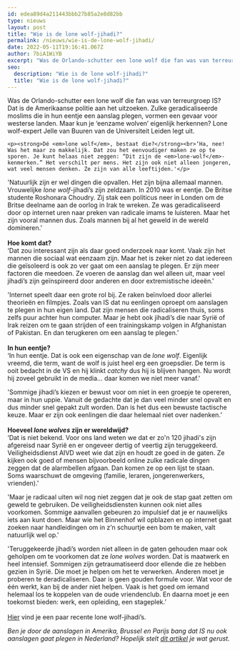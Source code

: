 ```yaml
---
id: edea89d4a211443bbb27b85a2e8d82bb
type: nieuws
layout: post
title: "Wie is de lone wolf-jihadi?"
permalink: /nieuws/wie-is-de-lone-wolf-jihadi/
date: 2022-05-11T19:16:41.067Z
author: 7biA1WiYB
excerpt: "Was de Orlando-schutter een lone wolf die fan was van terreurgroep IS? Dat is de Amerikaanse politie aan het uitzoeken. Zulke geradicaliseerde moslims die in hun eentje een aanslag plegen, vormen een gevaar voor westerse landen. Maar kun je ‘eenzame wolven’ eigenlijk herkennen? Lone wolf-expert Jelle van Buuren van de Universiteit Leiden legt uit.  "
seo:
  description: "Wie is de lone wolf-jihadi?"
  title: "Wie is de lone wolf-jihadi?"
---
```

Was de Orlando-schutter een lone wolf die fan was van terreurgroep IS? Dat is de Amerikaanse politie aan het uitzoeken. Zulke geradicaliseerde moslims die in hun eentje een aanslag plegen, vormen een gevaar voor westerse landen. Maar kun je ‘eenzame wolven’ eigenlijk herkennen? Lone wolf-expert Jelle van Buuren van de Universiteit Leiden legt uit.  

    <p><strong>Dé <em>lone wolf</em>, bestaat die?</strong><br>‘Ha, nee! Was het maar zo makkelijk. Dat zou het eenvoudiger maken ze op te sporen. Je kunt helaas niet zeggen: “Dit zijn de <em>lone-wolf</em>-kenmerken.” Het verschilt per mens. Het zijn ook niet alleen jongeren, wat veel mensen denken. Ze zijn van alle leeftijden.'</p>
<p>'Natuurlijk zijn er wel dingen die opvallen. Het zijn bijna allemaal mannen. Vrouwelijke <em>lone wolf</em>-jihadi’s zijn zeldzaam. In 2010 was er eentje. De Britse studente Roshonara Choudry. Zij stak een politicus neer in Londen om de Britse deelname aan de oorlog in Irak te wreken. Ze was geradicaliseerd door op internet uren naar preken van radicale imams te luisteren. Maar het zijn vooral mannen dus. Zoals mannen bij al het geweld in de wereld domineren.’<br><br><strong>Hoe komt dat?</strong><br>‘Dat zou interessant zijn als daar goed onderzoek naar komt. Vaak zijn het mannen die sociaal wat eenzaam zijn. Maar het is zeker niet zo dat iedereen die geïsoleerd is ook zo ver gaat om een aanslag te plegen. Er zijn meer factoren die meedoen. Ze voeren de aanslag dan wel alleen uit, maar veel jihadi’s zijn geïnspireerd door anderen en door extremistische ideeën.'</p>
<p>'Internet speelt daar een grote rol bij. Ze raken beïnvloed door allerlei theorieën en filmpjes. Zoals van IS dat nu eenlingen oproept om aanslagen te plegen in hun eigen land. Dat zijn mensen die radicaliseren thuis, soms zelfs puur achter hun computer. Maar je hebt ook jihadi’s die naar Syrië of Irak reizen om te gaan strijden of een trainingskamp volgen in Afghanistan of Pakistan. En dan terugkeren om een aanslag te plegen.’<br><br><strong>In hun eentje?</strong><br>‘In hun eentje. Dat is ook een eigenschap van de <em>lone wolf</em>. Eigenlijk vreemd, die term, want de wolf is juist heel erg een groepsdier. De term is ooit bedacht in de VS en hij klinkt <em>catchy</em> dus hij is blijven hangen. Nu wordt hij zoveel gebruikt in de media… daar komen we niet meer vanaf.'</p>
<p>'Sommige jihadi’s kiezen er bewust voor om niet in een groepje te opereren, maar in hun uppie. Vanuit de gedachte dat je dan veel minder snel opvalt en dus minder snel gepakt zult worden. Dan is het dus een bewuste tactische keuze. Maar er zijn ook eenlingen die daar helemaal niet over nadenken.’<br><br><strong>Hoeveel <em>lone wolves </em>zijn er wereldwijd?</strong><br>‘Dat is niet bekend. Voor ons land weten we dat er zo'n 120 jihadi's zijn afgereisd naar Syrië en er ongeveer dertig of veertig zijn teruggekeerd. Veiligheidsdienst AIVD weet wie dat zijn en houdt ze goed in de gaten. Ze kijken ook goed of mensen bijvoorbeeld online zulke radicale dingen zeggen dat de alarmbellen afgaan. Dan komen ze op een lijst te staan. Soms waarschuwt de omgeving (familie, leraren, jongerenwerkers, vrienden).'</p>
<p>'Maar je radicaal uiten wil nog niet zeggen dat je ook de stap gaat zetten om geweld te gebruiken. De veiligheidsdiensten kunnen ook niet alles voorkomen. Sommige aanvallen gebeuren zo impulsief dat je er nauwelijks iets aan kunt doen. Maar wie het Binnenhof wil opblazen en op internet gaat zoeken naar handleidingen om in z’n schuurtje een bom te maken, valt natuurlijk wel op.'</p>
<p>'Teruggekeerde jihadi’s worden niet alleen in de gaten gehouden maar ook geholpen om te voorkomen dat ze<em> lone wolves </em>worden. Dat is maatwerk en heel intensief. Sommigen zijn getraumatiseerd door ellende die ze hebben gezien in Syrië. Die moet je helpen om het te verwerken. Anderen moet je proberen te deradicaliseren. Daar is geen gouden formule voor. Wat voor de één werkt, kan bij de ander niet helpen. Vaak is het goed om iemand helemaal los te koppelen van de oude vriendenclub. En daarna moet je een toekomst bieden: werk, een opleiding, een stageplek.’<br><br><a href="https://7dagen.netlify.app/nieuws/recente-lone-wolf-jihadi%E2%80%99s">Hier</a> vind je een paar recente lone wolf-jihadi’s.</p>
<p><em>Ben je door de aanslagen in Amerika, Brussel en Parijs bang dat IS nu ook aanslagen gaat plegen in Nederland? Hopelijk stelt <a href="https://7dagen.netlify.app/nieuws/gaat-ook-aanslagen-plegen-nederland">dit artikel</a> je wat gerust.</em></p>  
